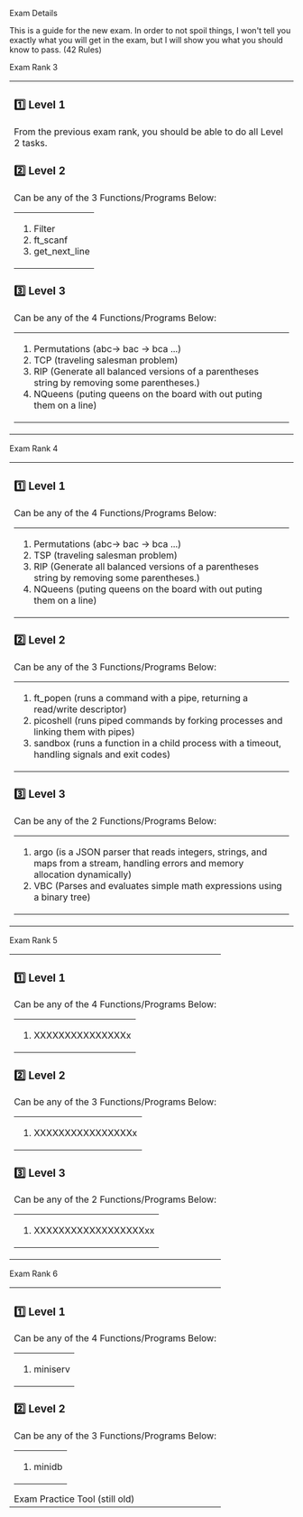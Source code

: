 Exam Details

This is a guide for the new exam. In order to not spoil things, I won't tell you exactly what you will get in the exam, but I will show you what you should know to pass.
(42 Rules)


Exam Rank 3

<table><tr><td>
  
### 1️⃣ Level 1
  
From the previous exam rank, you should be able to do all Level 2 tasks.

### :two: Level 2
Can be any of the 3 Functions/Programs Below:
<table><tr><td>
  
1. Filter                                                                                    
2. ft_scanf
3. get_next_line
</td></tr></table>

### :three: Level 3
Can be any of the 4 Functions/Programs Below:
<table><tr><td>

1. Permutations (abc-> bac -> bca ...)
2. TCP (traveling salesman problem)
3. RIP (Generate all balanced versions of a parentheses string by removing some parentheses.)
4. NQueens (puting queens on the board with out puting them on a line)
</td></tr></table>
</td></tr></table>

Exam Rank 4

<table><tr><td>
  
### 1️⃣ Level 1

Can be any of the 4 Functions/Programs Below:
<table><tr><td>

1. Permutations (abc-> bac -> bca ...)
2. TSP (traveling salesman problem)
3. RIP (Generate all balanced versions of a parentheses string by removing some parentheses.)
4. NQueens (puting queens on the board with out puting them on a line)
</td></tr></table>

### 2️⃣ Level 2
Can be any of the 3 Functions/Programs Below:
<table><tr><td>

1. ft_popen (runs a command with a pipe, returning a read/write descriptor)
2. picoshell (runs piped commands by forking processes and linking them with pipes)
3. sandbox (runs a function in a child process with a timeout, handling signals and exit codes)
</td></tr></table>

### 3️⃣ Level 3
Can be any of the 2 Functions/Programs Below:
<table><tr><td>

1. argo (is a JSON parser that reads integers, strings, and maps from a stream, handling errors and memory allocation dynamically)
2. VBC (Parses and evaluates simple math expressions using a binary tree)
</td></tr></table>
</td></tr></table>

Exam Rank 5

<table><tr><td>
  
### 1️⃣ Level 1

Can be any of the 4 Functions/Programs Below:
<table><tr><td>

1. XXXXXXXXXXXXXXXx

</td></tr></table>

### 2️⃣ Level 2
Can be any of the 3 Functions/Programs Below:
<table><tr><td>

1. XXXXXXXXXXXXXXXXx
</td></tr></table>

### 3️⃣ Level 3
Can be any of the 2 Functions/Programs Below:
<table><tr><td>

1. XXXXXXXXXXXXXXXXXXxx
</td></tr></table>
</td></tr></table>

Exam Rank 6

<table><tr><td>
  
### 1️⃣ Level 1

Can be any of the 4 Functions/Programs Below:
<table><tr><td>

1. miniserv

</td></tr></table>

### 2️⃣ Level 2
Can be any of the 3 Functions/Programs Below:
<table><tr><td>

1. minidb
</td></tr></table>
Exam Practice Tool (still old)
